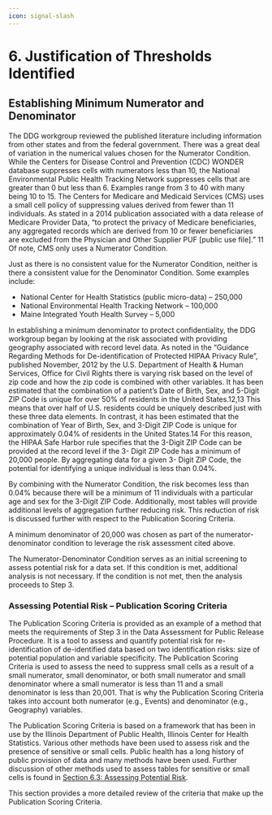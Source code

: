 ```yaml
---
icon: signal-slash
---
```


# 6. Justification of Thresholds Identified

## Establishing Minimum Numerator and Denominator

The DDG workgroup reviewed the published literature including information from other states and from the federal government. There was a great deal of variation in the numerical values chosen for the Numerator Condition. While the Centers for Disease Control and Prevention (CDC) WONDER database suppresses cells with numerators less than 10, the National Environmental Public Health Tracking Network suppresses cells that are greater than 0 but less than 6. Examples range from 3 to 40 with many being 10 to 15. The Centers for Medicare and Medicaid Services (CMS) uses a small cell policy of suppressing values derived from fewer than 11 individuals. As stated in a 2014 publication associated with a data release of Medicare Provider Data, “to protect the privacy of Medicare beneficiaries, any aggregated records which are derived from 10 or fewer beneficiaries are excluded from the Physician and Other Supplier PUF \[public use file].” 11 Of note, CMS only uses a Numerator Condition.

Just as there is no consistent value for the Numerator Condition, neither is there a consistent value for the Denominator Condition. Some examples include:

* National Center for Health Statistics (public micro-data) – 250,000
* National Environmental Health Tracking Network – 100,000
* Maine Integrated Youth Health Survey – 5,000

In establishing a minimum denominator to protect confidentiality, the DDG workgroup began by looking at the risk associated with providing geography associated with record level data. As noted in the “Guidance Regarding Methods for De-identification of Protected HIPAA Privacy Rule”, published November, 2012 by the U.S. Department of Health & Human Services, Office for Civil Rights there is varying risk based on the level of zip code and how the zip code is combined with other variables. It has been estimated that the combination of a patient’s Date of Birth, Sex, and 5-Digit ZIP Code is unique for over 50% of residents in the United States.12,13 This means that over half of U.S. residents could be uniquely described just with these three data elements. In contrast, it has been estimated that the combination of Year of Birth, Sex, and 3-Digit ZIP Code is unique for approximately 0.04% of residents in the United States.14 For this reason, the HIPAA Safe Harbor rule specifies that the 3-Digit ZIP Code can be provided at the record level if the 3- Digit ZIP Code has a minimum of 20,000 people. By aggregating data for a given 3- Digit ZIP Code, the potential for identifying a unique individual is less than 0.04%.

By combining with the Numerator Condition, the risk becomes less than 0.04% because there will be a minimum of 11 individuals with a particular age and sex for the 3-Digit ZIP Code. Additionally, most tables will provide additional levels of aggregation further reducing risk. This reduction of risk is discussed further with respect to the Publication Scoring Criteria.

A minimum denominator of 20,000 was chosen as part of the numerator- denominator condition to leverage the risk assessment cited above.

The Numerator-Denominator Condition serves as an initial screening to assess potential risk for a data set. If this condition is met, additional analysis is not necessary. If the condition is not met, then the analysis proceeds to Step 3.

### Assessing Potential Risk – Publication Scoring Criteria <a href="#bookmark18" id="bookmark18"></a>

The Publication Scoring Criteria is provided as an example of a method that meets the requirements of Step 3 in the Data Assessment for Public Release Procedure. It is a tool to assess and quantify potential risk for re-identification of de-identified data based on two identification risks: size of potential population and variable specificity. The Publication Scoring Criteria is used to assess the need to suppress small cells as a result of a small numerator, small denominator, or both small numerator and small denominator where a small numerator is less than 11 and a small denominator is less than 20,001. That is why the Publication Scoring Criteria takes into account both numerator (e.g., Events) and denominator (e.g., Geography) variables.

The Publication Scoring Criteria is based on a framework that has been in use by the Illinois Department of Public Health, Illinois Center for Health Statistics. Various other methods have been used to assess risk and the presence of sensitive or small cells. Public health has a long history of public provision of data and many methods have been used. Further discussion of other methods used to assess tables for sensitive or small cells is found in [Section 6.3: Assessing Potential Risk](6.3-assessing-potential-risk-alternate-methods.md).

This section provides a more detailed review of the criteria that make up the Publication Scoring Criteria.

